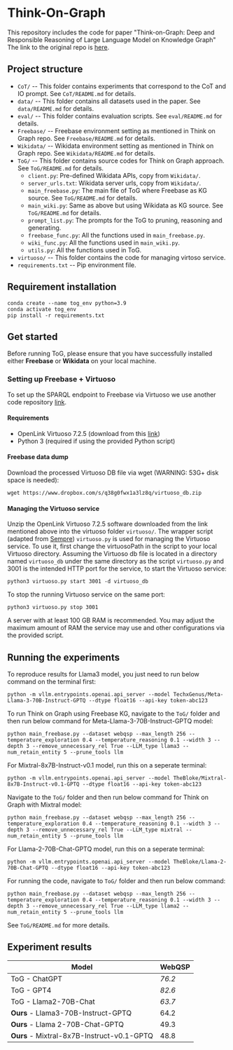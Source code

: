 # Think-On-Graph

This repository includes the code for paper "Think-on-Graph: Deep and Responsible Reasoning of Large Language Model on Knowledge Graph" The link to the original repo is [here](https://github.com/IDEA-FinAI/ToG).

## Project structure
* `CoT/` -- This folder contains experiments that correspond to the CoT and IO prompt. See `CoT/README.md` for details.
* `data/` -- This folder contains all datasets used in the paper. See `data/README.md` for details.
* `eval/` -- This folder contains evaluation scripts. See `eval/README.md` for details.
* `Freebase/` -- Freebase environment setting as mentioned in Think on Graph repo. See `Freebase/README.md` for details.
* `Wikidata/` -- Wikidata environment setting as mentioned in Think on Graph repo. See `Wikidata/README.md` for details.
* `ToG/` -- This folder contains source codes for Think on Graph approach. See `ToG/README.md` for details.
    - `client.py`: Pre-defined Wikidata APIs, copy from `Wikidata/`.
    - `server_urls.txt`: Wikidata server urls, copy from `Wikidata/`.
    - `main_freebase.py`: The main file of ToG where Freebase as KG source. See `ToG/README.md` for details.
    - `main_wiki.py`: Same as above but using Wikidata as KG source. See `ToG/README.md` for details.
    - `prompt_list.py`: The prompts for the ToG to pruning, reasoning and generating.
    - `freebase_func.py`: All the functions used in `main_freebase.py`.
    - `wiki_func.py`: All the functions used in `main_wiki.py`.
    - `utils.py`: All the functions used in ToG.
* `virtuoso/` -- This folder contains the code for managing virtoso service.
* `requirements.txt` -- Pip environment file.

## Requirement installation
```
conda create --name tog_env python=3.9
conda activate tog_env
pip install -r requirements.txt
```

## Get started
Before running ToG, please ensure that you have successfully installed either **Freebase** or **Wikidata** on your local machine. 

### Setting up Freebase + Virtuoso
To set up the SPARQL endpoint to Freebase via Virtuoso we use another code repository [link](https://github.com/dki-lab/Freebase-Setup). 

#### Requirements
* OpenLink Virtuoso 7.2.5 (download from this [link](https://sourceforge.net/projects/virtuoso/files/virtuoso/7.2.5/virtuoso-opensource.x86_64-generic_glibc25-linux-gnu.tar.gz/download))
* Python 3 (required if using the provided Python script)

#### Freebase data dump
Download the processed Virtuoso DB file via wget (WARNING: 53G+ disk space is needed):
```
wget https://www.dropbox.com/s/q38g0fwx1a3lz8q/virtuoso_db.zip
```

#### Managing the Virtuoso service
Unzip the OpenLink Virtuoso 7.2.5 software downloaded from the link mentioned above into the virtuoso folder `virtuoso/`. The wrapper script (adapted from [Sempre](https://github.com/percyliang/sempre)) `virtuoso.py` is used for managing the Virtuoso service. To use it, first change the virtuosoPath in the script to your local Virtuoso directory. Assuming the Virtuoso db file is located in a directory named `virtuoso_db` under the same directory as the script `virtuoso.py` and 3001 is the intended HTTP port for the service, to start the Virtuoso service:
```
python3 virtuoso.py start 3001 -d virtuoso_db
```
To stop the running Virtuoso service on the same port:
```
python3 virtuoso.py stop 3001
```
A server with at least 100 GB RAM is recommended. You may adjust the maximum amount of RAM the service may use and other configurations via the provided script.

## Running the experiments 
To reproduce results for Llama3 model, you just need to run below command on the terminal first:
```
python -m vllm.entrypoints.openai.api_server --model TechxGenus/Meta-Llama-3-70B-Instruct-GPTQ --dtype float16 --api-key token-abc123
```
To run Think on Graph using Freebase KG, navigate to the `ToG/` folder and then run below command for Meta-Llama-3-70B-Instruct-GPTQ model:
```
python main_freebase.py --dataset webqsp --max_length 256 --temperature_exploration 0.4 --temperature_reasoning 0.1 --width 3 --depth 3 --remove_unnecessary_rel True --LLM_type llama3 --num_retain_entity 5 --prune_tools llm
```
For Mixtral-8x7B-Instruct-v0.1 model, run this on a seperate terminal:
```
python -m vllm.entrypoints.openai.api_server --model TheBloke/Mixtral-8x7B-Instruct-v0.1-GPTQ --dtype float16 --api-key token-abc123
```
Navigate to the `ToG/` folder and then run below command for Think on Graph with Mixtral model:
```
python main_freebase.py --dataset webqsp --max_length 256 --temperature_exploration 0.4 --temperature_reasoning 0.1 --width 3 --depth 3 --remove_unnecessary_rel True --LLM_type mixtral --num_retain_entity 5 --prune_tools llm
```
For Llama-2-70B-Chat-GPTQ model, run this on a seperate terminal:
```
python -m vllm.entrypoints.openai.api_server --model TheBloke/Llama-2-70B-Chat-GPTQ --dtype float16 --api-key token-abc123
```
For running the code, navigate to `ToG/` folder and then run below command:
```
python main_freebase.py --dataset webqsp --max_length 256 --temperature_exploration 0.4 --temperature_reasoning 0.1 --width 3 --depth 3 --remove_unnecessary_rel True --LLM_type llama2 --num_retain_entity 5 --prune_tools llm
```

See `ToG/README.md` for more details. 

## Experiment results

| **Model**                                     | **WebQSP** |
|-----------------------------------------------|------------|
| ToG - ChatGPT                                 | _76.2_     |
| ToG - GPT4                                    | _82.6_     |
| ToG - Llama2-70B-Chat                         | _63.7_     |
| **Ours** - Llama3-70B-Instruct-GPTQ           | 64.2       |
| **Ours** - Llama 2-70B-Chat-GPTQ              | 49.3       |
| **Ours** - Mixtral-8x7B-Instruct-v0.1-GPTQ    | 48.8       |